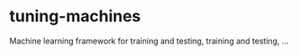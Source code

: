 tuning-machines
===============

Machine learning framework for training and testing, training and testing, ...
